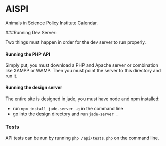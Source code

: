 # AISPI

[](http/imging.shields.io/badge/Development-Progressing-yellow.svg) Animals in Science Policy Institute Calendar.


###Running Dev Server:

Two things must happen in order for the dev server to run properly.

#### Running the PHP API

Simply put, you must download a PHP and Apache server or combination like XAMPP or WAMP. Then you must point the server to this directory and run it.

#### Running the design server

The entire site is designed in jade, you must have node and npm installed:

 - run `npm install jade-server -g` in the command line
 - go into the design directory and run `jade-server .`


### Tests

API tests can be run by running `php /api/tests.php` on the command line.